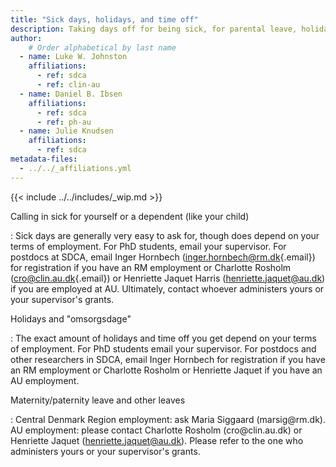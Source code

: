 ```yaml
---
title: "Sick days, holidays, and time off"
description: Taking days off for being sick, for parental leave, holidays, and any other reasons.
author:
    # Order alphabetical by last name
  - name: Luke W. Johnston
    affiliations: 
      - ref: sdca
      - ref: clin-au
  - name: Daniel B. Ibsen
    affiliations: 
      - ref: sdca
      - ref: ph-au
  - name: Julie Knudsen
    affiliations: 
      - ref: sdca
metadata-files: 
  - ../../_affiliations.yml
---
```


{{< include ../../includes/_wip.md >}}

Calling in sick for yourself or a dependent (like your child)

:   Sick days are generally very easy to ask for, though does depend on
    your terms of employment. For PhD students, email your supervisor.
    For postdocs at SDCA, email Inger Hornbech
    ([inger.hornbech\@rm.dk](mailto:inger.hornbech@rm.dk){.email}) for
    registration if you have an RM employment or Charlotte Rosholm
    ([cro\@clin.au.dk](mailto:cro@clin.au.dk){.email}) or Henriette Jaquet Harris ([henriette.jaquet@au.dk](mailto:henriette.jaquet@au.dk)) if
    you are employed at AU. Ultimately, contact whoever administers
    yours or your supervisor's grants.

Holidays and "omsorgsdage"

:   The exact amount of holidays and time off you get depend on your
    terms of employment. For PhD students email your supervisor. For
    postdocs and other researchers in SDCA, email Inger Hornbech for
    registration if you have an RM employment or Charlotte Rosholm or Henriette Jaquet if you have an AU employment.

Maternity/paternity leave and other leaves

:   Central Denmark Region employment: ask Maria Siggaard
    (marsig\@rm.dk). AU employment: please contact Charlotte Rosholm
    (cro\@clin.au.dk) or Henriette Jaquet ([henriette.jaquet@au.dk](mailto:henriette.jaquet@au.dk)).
    Please refer to the one who administers yours or your supervisor's
    grants.

